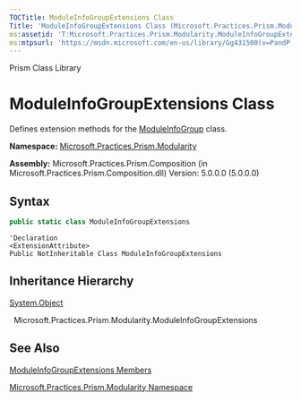 ```yaml
---
TOCTitle: ModuleInfoGroupExtensions Class
Title: 'ModuleInfoGroupExtensions Class (Microsoft.Practices.Prism.Modularity)'
ms:assetid: 'T:Microsoft.Practices.Prism.Modularity.ModuleInfoGroupExtensions'
ms:mtpsurl: 'https://msdn.microsoft.com/en-us/library/Gg431500(v=PandP.50)'
---
```


Prism Class Library

# ModuleInfoGroupExtensions Class

Defines extension methods for the [ModuleInfoGroup](https://msdn.microsoft.com/en-us/library/microsoft.practices.prism.modularity.moduleinfogroup(v=pandp.50)) class.

**Namespace:** [Microsoft.Practices.Prism.Modularity](https://msdn.microsoft.com/en-us/library/microsoft.practices.prism.modularity(v=pandp.50))

**Assembly:** Microsoft.Practices.Prism.Composition (in Microsoft.Practices.Prism.Composition.dll) Version: 5.0.0.0 (5.0.0.0)

## Syntax

```C#
public static class ModuleInfoGroupExtensions
```
```VB
'Declaration
<ExtensionAttribute> 
Public NotInheritable Class ModuleInfoGroupExtensions
```

## Inheritance Hierarchy

<span id="familyToggle"></span>[System.Object](http://msdn2.microsoft.com/en-us/library/e5kfa45b)

  Microsoft.Practices.Prism.Modularity.ModuleInfoGroupExtensions

## See Also


[ModuleInfoGroupExtensions Members](https://msdn.microsoft.com/en-us/library/microsoft.practices.prism.modularity.moduleinfogroupextensions_members(v=pandp.50))

[Microsoft.Practices.Prism.Modularity Namespace](https://msdn.microsoft.com/en-us/library/microsoft.practices.prism.modularity(v=pandp.50))
